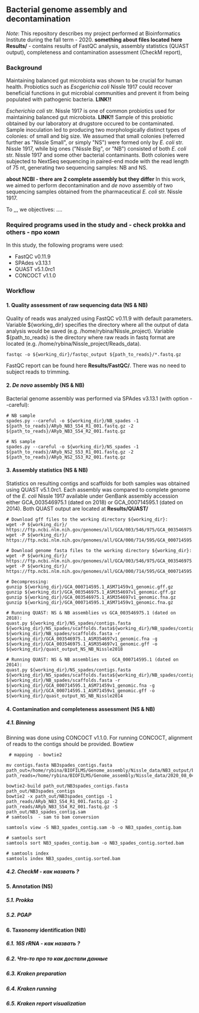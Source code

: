 ## Bacterial genome assembly and decontamination

*Note*: This repository describes my project performed at Bioinformatics Institute during the fall term - 2020. **something about files located here**
**Results/** - contains results of FastQC analysis, assembly statistics (QUAST output),  completeness and contamination assessment (CheckM report), 
### Background 
Maintaining balanced gut microbiota was shown to be crucial for human health. Probiotics such as *Escgerichia coli* Nissle 1917 could recover beneficial functions in gut microbial communities and prevent it from being populated with pathogenic bacteria. **LINK!!** 

*Escherichia coli* str. Nissle 1917 is one of common probiotics used for maintaining balanced gut microbiota. **LINK!!** Sample of this probiotic obtained by our laboratory at drugstore occured to be contaminated. Sample inoculation led to producing two morphologically distinct types of colonies: of small and big size. We assumed that small colonies (referred further as "Nissle Small", or simply "NS") were formed only by *E. coli* str. Nissle 1917, while big ones ("Nissle Big", or "NB") consisted of both *E. coli* str. Nissle 1917 and some other bacterial contaminants. Both colonies were subjected to NextSeq sequencing in paired-end mode with the read length of 75 nt, generating two sequencing samples: NB and NS. 

**about NCBI - there are 2 complete assembly but they differ**
In this work, we aimed to perform decontamination and *de novo* assembly of two sequencing samples obtained from the pharmaceutical *E. coli* str. Nissle 1917. 

To ,,, we objectives:
.... 
### Required programs used in the study and - check prokka and others - про комп
In this study, the following programs were used:
* FastQC v0.11.9
* SPAdes v3.13.1 
* QUAST v5.1.0rc1
* CONCOCT v1.1.0

### Workflow
#### 1. Quality assessment of raw sequencing data (NS & NB)

Quality of reads was analyzed using FastQC v0.11.9 with default parameters. Variable ${working_dir} specifies the directory where all the output of data analysis would be saved (e.g. /home/rybina/Nissle_project). Variable ${path_to_reads} is the directory where raw reads in fastq format are located (e.g. /home/rybina/Nissle_project/Reads_data).  
```{bash}
fastqc -o ${working_dir}/fastqc_output ${path_to_reads}/*.fastq.gz
```
FastQC report can be found  here **Results/FastQC/**. There was no need to subject reads to trimming.

#### 2. *De novo* assembly (NS & NB)
Bacterial genome assembly was performed via SPAdes v3.13.1 (with option --careful):

```{bash}
# NB sample
spades.py --careful -o ${working_dir}/NB_spades -1 ${path_to_reads}/ARyb_NB3_S54_R1_001.fastq.gz -2 ${path_to_reads}/ARyb_NB3_S54_R2_001.fastq.gz
```

```{bash}
# NS sample
spades.py --careful -o ${working_dir}/NS_spades -1 ${path_to_reads}/ARyb_NS2_S53_R1_001.fastq.gz -2 ${path_to_reads}/ARyb_NS2_S53_R2_001.fastq.gz 
```

#### 3. Assembly statistics (NS & NB)
Statistics on resulting contigs and scaffolds for both samples was obtained using QUAST v5.1.0rc1. Each assembly was compared to complete genome of the *E. coli* Nissle 1917 available under GenBank assembly accession either GCA_003546975.1 (dated on 2018) or GCA_000714595.1 (dated on 2014).  Both QUAST output are located at **Results/QUAST/**

```{bash}
# Download gff files to the working directory ${working_dir}:
wget -P ${working_dir}/ https://ftp.ncbi.nlm.nih.gov/genomes/all/GCA/003/546/975/GCA_003546975.1_ASM354697v1/GCA_003546975.1_ASM354697v1_genomic.gff.gz 
wget -P ${working_dir}/ https://ftp.ncbi.nlm.nih.gov/genomes/all/GCA/000/714/595/GCA_000714595.1_ASM71459v1/GCA_000714595.1_ASM71459v1_genomic.gff.gz

# Download genome fasta files to the working directory ${working_dir}:
wget -P ${working_dir}/ https://ftp.ncbi.nlm.nih.gov/genomes/all/GCA/003/546/975/GCA_003546975.1_ASM354697v1/GCA_003546975.1_ASM354697v1_genomic.fna.gz 
wget -P ${working_dir}/ https://ftp.ncbi.nlm.nih.gov/genomes/all/GCA/000/714/595/GCA_000714595.1_ASM71459v1/GCA_000714595.1_ASM71459v1_genomic.fna.gz

# Decompressing:
gunzip ${working_dir}/GCA_000714595.1_ASM71459v1_genomic.gff.gz
gunzip ${working_dir}/GCA_003546975.1_ASM354697v1_genomic.gff.gz 
gunzip ${working_dir}/GCA_003546975.1_ASM354697v1_genomic.fna.gz
gunzip ${working_dir}/GCA_000714595.1_ASM71459v1_genomic.fna.gz

# Running QUAST: NS & NB assemblies vs GCA_003546975.1 (dated on 2018):
quast.py ${working_dir}/NS_spades/contigs.fasta ${working_dir}/NS_spades/scaffolds.fasta${working_dir}/NB_spades/contigs.fasta ${working_dir}/NB_spades/scaffolds.fasta -r ${working_dir}/GCA_003546975.1_ASM354697v1_genomic.fna -g ${working_dir}/GCA_003546975.1_ASM354697v1_genomic.gff -o ${working_dir}/quast_output_NS_NB_Nissle2018

# Running QUAST: NS & NB assemblies vs  GCA_000714595.1 (dated on 2014):
quast.py ${working_dir}/NS_spades/contigs.fasta ${working_dir}/NS_spades/scaffolds.fasta${working_dir}/NB_spades/contigs.fasta ${working_dir}/NB_spades/scaffolds.fasta -r ${working_dir}/GCA_000714595.1_ASM71459v1_genomic.fna -g ${working_dir}/GCA_000714595.1_ASM71459v1_genomic.gff -o ${working_dir}/quast_output_NS_NB_Nissle2014
```

#### 4. Contamination and completeness assessment (NS & NB)
##### 4.1. Binning
Binning was done using CONCOCT v1.1.0. For running CONCOCT, alignment of reads to the contigs should be provided. Bowtiew

```{bash}
 # mapping  - bowtie2

mv contigs.fasta NB3spades_contigs.fasta
path_out=/home/rybina/BIOFILMS/Genome_assembly/Nissle_data/NB3_output/bowtie2_NB3_spadesContig
path_reads=/home/rybina/BIOFILMS/Genome_assembly/Nissle_data/2020_08_04/2020_08_04/Sk_student_AnnaRybina_for_summerschool

bowtie2-build path_out/NB3spades_contigs.fasta path_out/NB3spades_contigs
bowtie2 -x path_out/NB3spades_contigs -1 path_reads/ARyb_NB3_S54_R1_001.fastq.gz -2 path_reads/ARyb_NB3_S54_R2_001.fastq.gz -S path_out/NB3_spades_contig.sam
# samtools  - sam to bam conversion

samtools view -S NB3_spades_contig.sam -b -o NB3_spades_contig.bam

# samtools sort
samtools sort NB3_spades_contig.bam -o NB3_spades_contig.sorted.bam

# samtools index
samtools index NB3_spades_contig.sorted.bam 

```

##### 4.2. CheckM - как назвать ?
#### 5. Annotation (NS)
##### 5.1. Prokka
##### 5.2. PGAP
#### 6. Taxonomy identification (NB) 
##### 6.1. 16S rRNA - как назвать ?
##### 6.2. Что-то про то как достали данные
##### 6.3. Kraken preparation
##### 6.4. Kraken running
##### 6.5. Kraken report visualization

